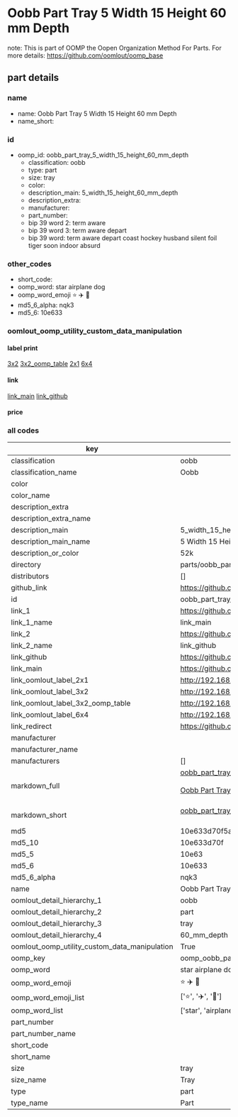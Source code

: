 # Oobb Part Tray 5 Width 15 Height 60 mm Depth  

note: This is part of OOMP the Oopen Organization Method For Parts. For more details: https://github.com/oomlout/oomp_base

##  part details
  







### name
* name: Oobb Part Tray 5 Width 15 Height 60 mm Depth
* name_short: 
### id
* oomp_id: oobb_part_tray_5_width_15_height_60_mm_depth
  * classification: oobb
  * type: part
  * size: tray
  * color: 
  * description_main: 5_width_15_height_60_mm_depth
  * description_extra: 
  * manufacturer: 
  * part_number: 
  * bip 39 word 2: term aware
  * bip 39 word 3: term aware depart
  * bip 39 word: term aware depart coast hockey husband silent foil tiger soon indoor absurd

### other_codes
* short_code: 
* oomp_word: star airplane dog
* oomp_word_emoji :star: :airplane: :dog:
* md5_6_alpha: nqk3
* md5_6: 10e633






### oomlout_oomp_utility_custom_data_manipulation
#### label print
[3x2](http://192.168.1.245:1112/?label=oomp%20nqk3)
[3x2_oomp_table](http://192.168.1.108:1112/?label=oomp%20nqk3)
[2x1](http://192.168.1.242:1112/?label=oomp%20nqk3)
[6x4](http://192.168.1.55:1112/?label=oomp%20nqk3)    

#### link

[link_main](https://github.com/oomlout/oomlout_oomp_version_1_messy/tree/main/parts/oobb_part_tray_5_width_15_height_60_mm_depth) [link_github](https://github.com/oomlout/oomlout_oomp_version_1_messy/tree/main/parts/oobb_part_tray_5_width_15_height_60_mm_depth)                             

#### price







### all codes 
| key | value |  
| --- | --- |  
| classification | oobb |  
| classification_name | Oobb |  
| color |  |  
| color_name |  |  
| description_extra |  |  
| description_extra_name |  |  
| description_main | 5_width_15_height_60_mm_depth |  
| description_main_name | 5 Width 15 Height 60 mm Depth |  
| description_or_color | 52k |  
| directory | parts/oobb_part_tray_5_width_15_height_60_mm_depth |  
| distributors | [] |  
| github_link | https://github.com/oomlout/oomlout_oomp_part_src/tree/main/parts/oobb_part_tray_5_width_15_height_60_mm_depth |  
| id | oobb_part_tray_5_width_15_height_60_mm_depth |  
| link_1 | https://github.com/oomlout/oomlout_oomp_version_1_messy/tree/main/parts/oobb_part_tray_5_width_15_height_60_mm_depth |  
| link_1_name | link_main |  
| link_2 | https://github.com/oomlout/oomlout_oomp_version_1_messy/tree/main/parts/oobb_part_tray_5_width_15_height_60_mm_depth |  
| link_2_name | link_github |  
| link_github | https://github.com/oomlout/oomlout_oomp_version_1_messy/tree/main/parts/oobb_part_tray_5_width_15_height_60_mm_depth |  
| link_main | https://github.com/oomlout/oomlout_oomp_version_1_messy/tree/main/parts/oobb_part_tray_5_width_15_height_60_mm_depth |  
| link_oomlout_label_2x1 | http://192.168.1.242:1112/?label=oomp%20nqk3 |  
| link_oomlout_label_3x2 | http://192.168.1.245:1112/?label=oomp%20nqk3 |  
| link_oomlout_label_3x2_oomp_table | http://192.168.1.108:1112/?label=oomp%20nqk3 |  
| link_oomlout_label_6x4 | http://192.168.1.55:1112/?label=oomp%20nqk3 |  
| link_redirect | https://github.com/oomlout/oomlout_oomp_version_1_messy/tree/main/parts/oobb_part_tray_5_width_15_height_60_mm_depth |  
| manufacturer |  |  
| manufacturer_name |  |  
| manufacturers | [] |  
| markdown_full | [oobb_part_tray_5_width_15_height_60_mm_depth](none)<br>[](none)<br>[Oobb Part Tray 5 Width 15 Height 60 Mm Depth](none)<br><br> |  
| markdown_short | [oobb_part_tray_5_width_15_height_60_mm_depth](none)<br><br> |  
| md5 | 10e633d70f5a790dbfb632cc758416fb |  
| md5_10 | 10e633d70f |  
| md5_5 | 10e63 |  
| md5_6 | 10e633 |  
| md5_6_alpha | nqk3 |  
| name | Oobb Part Tray 5 Width 15 Height 60 mm Depth |  
| oomlout_detail_hierarchy_1 | oobb |  
| oomlout_detail_hierarchy_2 | part |  
| oomlout_detail_hierarchy_3 | tray |  
| oomlout_detail_hierarchy_4 | 60_mm_depth |  
| oomlout_oomp_utility_custom_data_manipulation | True |  
| oomp_key | oomp_oobb_part_tray_5_width_15_height_60_mm_depth |  
| oomp_word | star airplane dog |  
| oomp_word_emoji | :star: :airplane: :dog: |  
| oomp_word_emoji_list | [':star:', ':airplane:', ':dog:'] |  
| oomp_word_list | ['star', 'airplane', 'dog'] |  
| part_number |  |  
| part_number_name |  |  
| short_code |  |  
| short_name |  |  
| size | tray |  
| size_name | Tray |  
| type | part |  
| type_name | Part |  
